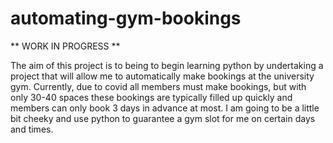 # automating-gym-bookings
** WORK IN PROGRESS **

The aim of this project is to being to begin learning python by undertaking a project that will allow me to automatically make bookings at the university gym. Currently, due to covid all members must make bookings, but with only 30-40 spaces these bookings are typically filled up quickly and members can only book 3 days in advance at most. I am going to be a little bit cheeky and use python to guarantee a gym slot for me on certain days and times.
